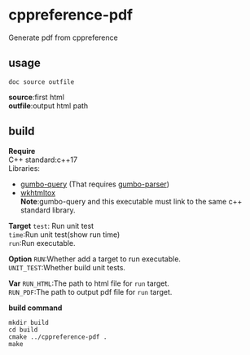 # cppreference-pdf
Generate pdf from cppreference

## usage
```
doc source outfile
```
**source**:first html   
**outfile**:output html path   

## build
**Require**   
C++ standard:c++17    
Libraries:  
- [gumbo-query](https://github.com/lazytiger/gumbo-query) (That requires [gumbo-parser](https://github.com/google/gumbo-parser))  
- [wkhtmltox](https://github.com/wkhtmltopdf/wkhtmltopdf)  
**Note**:gumbo-query and this executable must link to the same c++ standard library.

**Target**
`test`: Run unit test   
`time`:Run unit test(show run time)   
`run`:Run executable.   

**Option**
`RUN`:Whether add a target to run executable.   
`UNIT_TEST`:Whether build unit tests.   

**Var**
`RUN_HTML`:The path to html file for `run` target.   
`RUN_PDF`:The path to output pdf file for `run` target.   

**build command**
``` shell
mkdir build   
cd build   
cmake ../cppreference-pdf .   
make   
```
